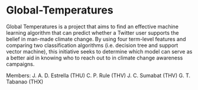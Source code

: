 # Global-Temperatures

Global Temperatures is a project that aims to find an effective machine learning algorithm that can predict whether a Twitter user supports the belief in man-made climate change. By using four term-level features and comparing two classification algorithms (i.e. decision tree and support vector machine), this initiative seeks to determine which model can serve as a better aid in knowing who to reach out to in climate change awareness campaigns.

Members:
J. A. D. Estrella (THU)
C. P. Rule (THV)
J. C. Sumabat (THV)
G. T. Tabanao (THX)
